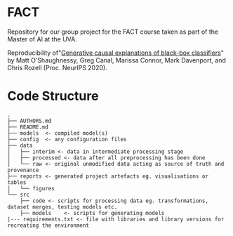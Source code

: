 # FACT
Repository for our group project for the FACT course taken as part of the Master of AI at the UVA.

Reproducibility of"[Generative causal explanations of black-box classifiers](https://arxiv.org/abs/2006.13913)" by Matt O'Shaughnessy, Greg Canal, Marissa Connor, Mark Davenport, and Chris Rozell (Proc. NeurIPS 2020).

# Code Structure
```
.
├── AUTHORS.md
├── README.md
├── models  <- compiled model(s)
├── config  <- any configuration files
├── data
│   ├── interim <- data in intermediate processing stage
│   ├── processed <- data after all preprocessing has been done
│   └── raw <- original unmodified data acting as source of truth and provenance 
├── reports <- generated project artefacts eg. visualisations or tables
│   └── figures
└── src
    ├── code <- scripts for processing data eg. transformations, dataset merges, testing models etc. 
    ├── models    <- scripts for generating models
|--- requirements.txt <- file with libraries and library versions for recreating the environment
```
